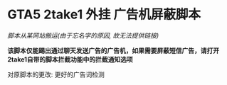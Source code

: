 # GTA5 2take1 外挂 广告机屏蔽脚本

*脚本从某网站搬运(由于忘名字的原因, 故无法提供链接)*

**该脚本仅能踢出通过聊天发送广告的广告机，如果需要屏蔽短信广告，请打开2take1自带的脚本拦截功能中的拦截通知选项**

对原脚本的更改: 更好的广告词检测
